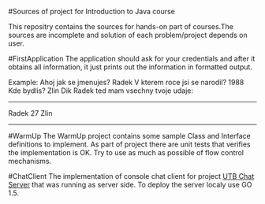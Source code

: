 #Sources of project for Introduction to Java course

This repositry contains the sources for hands-on part of courses.The sources are incomplete
and solution of each problem/project depends on user.



#FirstApplication
The application should ask for your credentials and after it obtains all information, it just prints
out the information in formatted output.


Example:
Ahoj jak se jmenujes?
Radek
V kterem roce jsi se narodil?
1988
Kde bydlis?
Zlin
Dik Radek ted mam vsechny tvoje udaje:
*****************
Radek
27
Zlin
*****************


#WarmUp
The WarmUp project contains some sample Class and Interface definitions to implement. As part of project there are unit tests that verifies the implementation is OK. Try to use as much as possible of flow control mechanisms.


#ChatClient
The implementation of console chat client for project [UTB Chat Server](https://github.com/sohlich/utb_chat_server) that was running as server side. To deploy the server localy use GO 1.5.




